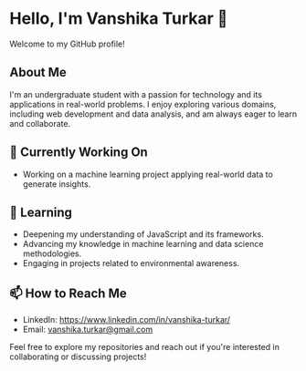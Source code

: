 # Hello, I'm Vanshika Turkar 👋

Welcome to my GitHub profile!

## About Me

I'm an undergraduate student with a passion for technology and its applications in real-world problems. I enjoy exploring various domains, including web development and data analysis, and am always eager to learn and collaborate.

## 🔭 Currently Working On

- Working on a machine learning project applying real-world data to generate insights.

## 🌱 Learning

- Deepening my understanding of JavaScript and its frameworks.
- Advancing my knowledge in machine learning and data science methodologies.
- Engaging in projects related to environmental awareness.

## 📫 How to Reach Me

- LinkedIn: https://www.linkedin.com/in/vanshika-turkar/
- Email: vanshika.turkar@gmail.com

Feel free to explore my repositories and reach out if you're interested in collaborating or discussing projects!

